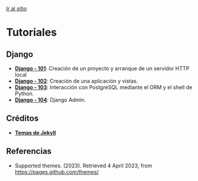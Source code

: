 [Ir al sitio](https://dawmfiec.github.io/Tutoriales/)

# Tutoriales

## Django

* [**Django - 101**](./django-101.md): Creación de un proyecto y arranque de un servidor HTTP local
* [**Django - 102**](./django-102.md): Creación de una aplicación y vistas.
* [**Django - 103**](./django-103.md): Interacción con PostgreSQL mediante el ORM y el shell de Python.
* [**Django - 104**](./django-104.md): Django Admin.

## Créditos 

* **[Temas de Jekyll](https://pages.github.com/themes/)**

## Referencias

* Supported themes. (2023). Retrieved 4 April 2023, from https://pages.github.com/themes/
